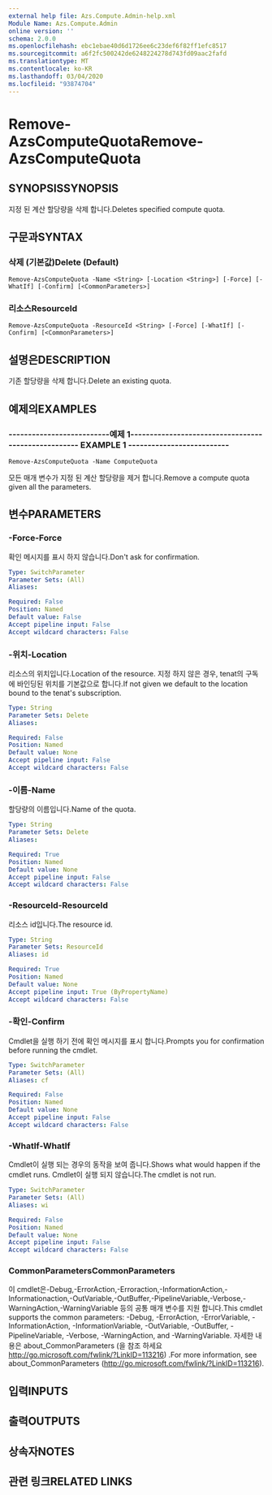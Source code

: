 ```yaml
---
external help file: Azs.Compute.Admin-help.xml
Module Name: Azs.Compute.Admin
online version: ''
schema: 2.0.0
ms.openlocfilehash: ebc1ebae40d6d1726ee6c23def6f82ff1efc8517
ms.sourcegitcommit: a6f2fc500242de6248224278d743fd09aac2fafd
ms.translationtype: MT
ms.contentlocale: ko-KR
ms.lasthandoff: 03/04/2020
ms.locfileid: "93874704"
---
```

# <span data-ttu-id="40309-101">Remove-AzsComputeQuota</span><span class="sxs-lookup"><span data-stu-id="40309-101">Remove-AzsComputeQuota</span></span>

## <span data-ttu-id="40309-102">SYNOPSIS</span><span class="sxs-lookup"><span data-stu-id="40309-102">SYNOPSIS</span></span>
<span data-ttu-id="40309-103">지정 된 계산 할당량을 삭제 합니다.</span><span class="sxs-lookup"><span data-stu-id="40309-103">Deletes specified compute quota.</span></span>

## <span data-ttu-id="40309-104">구문과</span><span class="sxs-lookup"><span data-stu-id="40309-104">SYNTAX</span></span>

### <span data-ttu-id="40309-105">삭제 (기본값)</span><span class="sxs-lookup"><span data-stu-id="40309-105">Delete (Default)</span></span>
```
Remove-AzsComputeQuota -Name <String> [-Location <String>] [-Force] [-WhatIf] [-Confirm] [<CommonParameters>]
```

### <span data-ttu-id="40309-106">리소스</span><span class="sxs-lookup"><span data-stu-id="40309-106">ResourceId</span></span>
```
Remove-AzsComputeQuota -ResourceId <String> [-Force] [-WhatIf] [-Confirm] [<CommonParameters>]
```

## <span data-ttu-id="40309-107">설명은</span><span class="sxs-lookup"><span data-stu-id="40309-107">DESCRIPTION</span></span>
<span data-ttu-id="40309-108">기존 할당량을 삭제 합니다.</span><span class="sxs-lookup"><span data-stu-id="40309-108">Delete an existing quota.</span></span>

## <span data-ttu-id="40309-109">예제의</span><span class="sxs-lookup"><span data-stu-id="40309-109">EXAMPLES</span></span>

### <span data-ttu-id="40309-110">--------------------------예제 1--------------------------</span><span class="sxs-lookup"><span data-stu-id="40309-110">-------------------------- EXAMPLE 1 --------------------------</span></span>
```
Remove-AzsComputeQuota -Name ComputeQuota
```

<span data-ttu-id="40309-111">모든 매개 변수가 지정 된 계산 할당량을 제거 합니다.</span><span class="sxs-lookup"><span data-stu-id="40309-111">Remove a compute quota given all the parameters.</span></span>

## <span data-ttu-id="40309-112">변수</span><span class="sxs-lookup"><span data-stu-id="40309-112">PARAMETERS</span></span>

### <span data-ttu-id="40309-113">-Force</span><span class="sxs-lookup"><span data-stu-id="40309-113">-Force</span></span>
<span data-ttu-id="40309-114">확인 메시지를 표시 하지 않습니다.</span><span class="sxs-lookup"><span data-stu-id="40309-114">Don't ask for confirmation.</span></span>

```yaml
Type: SwitchParameter
Parameter Sets: (All)
Aliases: 

Required: False
Position: Named
Default value: False
Accept pipeline input: False
Accept wildcard characters: False
```

### <span data-ttu-id="40309-115">-위치</span><span class="sxs-lookup"><span data-stu-id="40309-115">-Location</span></span>
<span data-ttu-id="40309-116">리소스의 위치입니다.</span><span class="sxs-lookup"><span data-stu-id="40309-116">Location of the resource.</span></span> <span data-ttu-id="40309-117">지정 하지 않은 경우, tenat의 구독에 바인딩된 위치를 기본값으로 합니다.</span><span class="sxs-lookup"><span data-stu-id="40309-117">If not given we default to the location bound to the tenat's subscription.</span></span>

```yaml
Type: String
Parameter Sets: Delete
Aliases: 

Required: False
Position: Named
Default value: None
Accept pipeline input: False
Accept wildcard characters: False
```

### <span data-ttu-id="40309-118">-이름</span><span class="sxs-lookup"><span data-stu-id="40309-118">-Name</span></span>
<span data-ttu-id="40309-119">할당량의 이름입니다.</span><span class="sxs-lookup"><span data-stu-id="40309-119">Name of the quota.</span></span>

```yaml
Type: String
Parameter Sets: Delete
Aliases: 

Required: True
Position: Named
Default value: None
Accept pipeline input: False
Accept wildcard characters: False
```

### <span data-ttu-id="40309-120">-ResourceId</span><span class="sxs-lookup"><span data-stu-id="40309-120">-ResourceId</span></span>
<span data-ttu-id="40309-121">리소스 id입니다.</span><span class="sxs-lookup"><span data-stu-id="40309-121">The resource id.</span></span>

```yaml
Type: String
Parameter Sets: ResourceId
Aliases: id

Required: True
Position: Named
Default value: None
Accept pipeline input: True (ByPropertyName)
Accept wildcard characters: False
```

### <span data-ttu-id="40309-122">-확인</span><span class="sxs-lookup"><span data-stu-id="40309-122">-Confirm</span></span>
<span data-ttu-id="40309-123">Cmdlet을 실행 하기 전에 확인 메시지를 표시 합니다.</span><span class="sxs-lookup"><span data-stu-id="40309-123">Prompts you for confirmation before running the cmdlet.</span></span>

```yaml
Type: SwitchParameter
Parameter Sets: (All)
Aliases: cf

Required: False
Position: Named
Default value: None
Accept pipeline input: False
Accept wildcard characters: False
```

### <span data-ttu-id="40309-124">-WhatIf</span><span class="sxs-lookup"><span data-stu-id="40309-124">-WhatIf</span></span>
<span data-ttu-id="40309-125">Cmdlet이 실행 되는 경우의 동작을 보여 줍니다.</span><span class="sxs-lookup"><span data-stu-id="40309-125">Shows what would happen if the cmdlet runs.</span></span>
<span data-ttu-id="40309-126">Cmdlet이 실행 되지 않습니다.</span><span class="sxs-lookup"><span data-stu-id="40309-126">The cmdlet is not run.</span></span>

```yaml
Type: SwitchParameter
Parameter Sets: (All)
Aliases: wi

Required: False
Position: Named
Default value: None
Accept pipeline input: False
Accept wildcard characters: False
```

### <span data-ttu-id="40309-127">CommonParameters</span><span class="sxs-lookup"><span data-stu-id="40309-127">CommonParameters</span></span>
<span data-ttu-id="40309-128">이 cmdlet은-Debug,-ErrorAction,-Erroraction,-InformationAction,-Informationaction,-OutVariable,-OutBuffer,-PipelineVariable,-Verbose,-WarningAction,-WarningVariable 등의 공통 매개 변수를 지원 합니다.</span><span class="sxs-lookup"><span data-stu-id="40309-128">This cmdlet supports the common parameters: -Debug, -ErrorAction, -ErrorVariable, -InformationAction, -InformationVariable, -OutVariable, -OutBuffer, -PipelineVariable, -Verbose, -WarningAction, and -WarningVariable.</span></span> <span data-ttu-id="40309-129">자세한 내용은 about_CommonParameters (을 참조 하세요 http://go.microsoft.com/fwlink/?LinkID=113216) .</span><span class="sxs-lookup"><span data-stu-id="40309-129">For more information, see about_CommonParameters (http://go.microsoft.com/fwlink/?LinkID=113216).</span></span>

## <span data-ttu-id="40309-130">입력</span><span class="sxs-lookup"><span data-stu-id="40309-130">INPUTS</span></span>

## <span data-ttu-id="40309-131">출력</span><span class="sxs-lookup"><span data-stu-id="40309-131">OUTPUTS</span></span>

## <span data-ttu-id="40309-132">상속자</span><span class="sxs-lookup"><span data-stu-id="40309-132">NOTES</span></span>

## <span data-ttu-id="40309-133">관련 링크</span><span class="sxs-lookup"><span data-stu-id="40309-133">RELATED LINKS</span></span>

